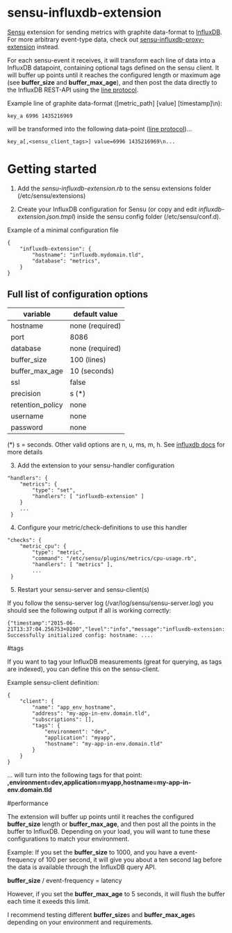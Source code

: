 sensu-influxdb-extension
========================

[Sensu](https://sensuapp.org/) extension for sending metrics with graphite data-format to [InfluxDB](https://influxdb.com/). For more arbitrary event-type data, check out [sensu-influxdb-proxy-extension](https://github.com/jhrv/sensu-influxdb-proxy-extension) instead.

For each sensu-event it receives, it will transform each line of data into a InfluxDB datapoint, containing optional tags defined on the sensu client. It will buffer up points until it reaches the configured length or maximum age (see **buffer_size** and **buffer_max_age**), and then post the data directly to the InfluxDB REST-API using the [line protocol](https://influxdb.com/docs/v0.9/write_protocols/line.html).

Example line of graphite data-format ([metric_path] [value] [timestamp]\n):

```
key_a 6996 1435216969
```

will be transformed into the following data-point ([line protocol](https://influxdb.com/docs/v0.9/write_protocols/line.html))...

```
key_a[,<sensu_client_tags>] value=6996 1435216969\n...
```

# Getting started

1) Add the *sensu-influxdb-extension.rb* to the sensu extensions folder (/etc/sensu/extensions)

2) Create your InfluxDB configuration for Sensu (or copy and edit *influxdb-extension.json.tmpl*) inside the sensu config folder (/etc/sensu/conf.d). 

Example of a minimal configuration file
```
{
    "influxdb-extension": {
        "hostname": "influxdb.mydomain.tld",
        "database": "metrics",
    }
}
```

## Full list of configuration options

| variable          | default value         |
| ----------------- | --------------------- |
| hostname          |       none (required) |
| port              |                  8086 | 
| database          |       none (required) |
| buffer_size       |           100 (lines) |
| buffer_max_age    |          10 (seconds) |
| ssl               |                 false |
| precision         |                 s (*) |
| retention_policy  |                  none |
| username          |                  none |
| password          |                  none |

(*) s = seconds. Other valid options are n, u, ms, m, h. See [influxdb docs](https://influxdb.com/docs/v0.9/write_protocols/write_syntax.html) for more details


3) Add the extension to your sensu-handler configuration 

```
"handlers": {
    "metrics": {
        "type": "set",
        "handlers": [ "influxdb-extension" ]
    }
    ...
 }

```

4) Configure your metric/check-definitions to use this handler

```
"checks": {
    "metric_cpu": {
        "type": "metric",
        "command": "/etc/sensu/plugins/metrics/cpu-usage.rb",
        "handlers": [ "metrics" ],
        ...
 }
```

5) Restart your sensu-server and sensu-client(s)


If you follow the sensu-server log (/var/log/sensu/sensu-server.log) you should see the following output if all is working correctly:

```
{"timestamp":"2015-06-21T13:37:04.256753+0200","level":"info","message":"influxdb-extension:
Successfully initialized config: hostname: ....
```

#tags 

If you want to tag your InfluxDB measurements (great for querying, as tags are indexed), you can define this on the sensu-client.

Example sensu-client definition:

```
{
    "client": {
        "name": "app_env_hostname",
        "address": "my-app-in-env.domain.tld",
        "subscriptions": [],
        "tags": {
            "environment": "dev",
            "application": "myapp",
            "hostname": "my-app-in-env.domain.tld"
        }
    }
}
```

... will turn into the following tags for that point: **,environment=dev,application=myapp,hostname=my-app-in-env.domain.tld**


#performance

The extension will buffer up points until it reaches the configured **buffer_size** length or **buffer_max_age**, and then post all the points in the buffer to InfluxDB. 
Depending on your load, you will want to tune these configurations to match your environment.

Example:
If you set the **buffer_size** to 1000, and you have a event-frequency of 100 per second, it will give you about a ten second lag before the data is available through the InfluxDB query API.

**buffer_size** / event-frequency = latency 

However, if you set the **buffer_max_age** to 5 seconds, it will flush the buffer each time it exeeds this limit.

I recommend testing different **buffer_size**s and **buffer_max_age**s depending on your environment and requirements.
